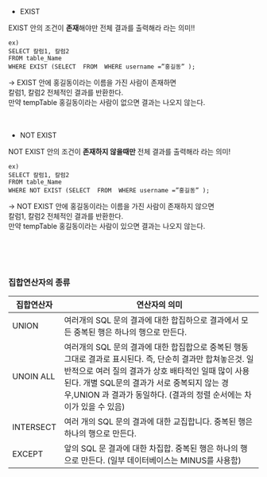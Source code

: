 

- EXIST

 EXIST 안의 조건이 **존재**해야만 전체 결과를 출력해라 라는 의미!!

```
ex)  
SELECT 칼럼1, 칼럼2  
FROM table_Name  
WHERE EXIST (SELECT  FROM  WHERE username =”홍길동” );  
```

→ EXIST 안에 홍길동이라는 이름을 가진 사람이 존재하면  
칼럼1, 칼럼2 전체적인 결과를 반환한다.  
만약 tempTable  홍길동이라는 사람이 없으면 결과는 나오지 않는다.  
<br><br>

- NOT EXIST

NOT EXIST 안의 조건이  **존재하지 않을때만** 전체 결과를 출력해라 라는 의미!

```
ex)  
SELECT 칼럼1, 칼럼2  
FROM table_Name  
WHERE NOT EXIST (SELECT  FROM  WHERE username =”홍길동” );  
```

→ NOT EXIST 안에 홍길동이라는 이름을 가진 사람이 존재하지 않으면  
칼럼1, 칼럼2 전체적인 결과를 반환한다.  
만약 tempTable  홍길동이라는 사람이 있으면 결과는 나오지 않는다.  
<br><br><br><br>


### 집합연산자의 종류

| 집합연산자 | 연산자의 의미 |
| --- | --- |
| UNION | 여러개의 SQL 문의 결과에 대한 합집하으로 결과에서 모든 중복된 행은 하나의 행으로 만든다. |
| UNOIN ALL | 여러개의 SQL 문의 결과에 대한 합집합으로 중복된 행동 그대로 결과로 표시된다.  즉, 단순히 결과만 합쳐놓은것.  일반적으로 여러 질의 결과가 상호 배타적인 일때 많이 사용된다.  개별 SQL문의 결과가 서로 중복되지 않는 경우,UNION 과 결과가 동일하다.  (결과의 정렬 순서에는 차이가 있을 수 있음)   |
| INTERSECT | 여러 개의 SQL 문의 결과에 대한 교집합니다. 중복된 행은 하나의 행으로 만든다. |
| EXCEPT | 앞의 SQL 문 결과에 대한 차집합.  중복된 행은 하나의 행으로 만든다.  (일부 데이터베이스는 MINUS를 사용함) |
